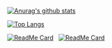 
[![Anurag's github stats](https://github-readme-stats.vercel.app/api?username=shitianshiwa&show_icons=true)](https://github.com/anuraghazra/github-readme-stats)

[![Top Langs](https://github-readme-stats.vercel.app/api/top-langs/?username=shitianshiwa&layout=compact&hide=HTML)](https://github.com/anuraghazra/github-readme-stats)

[![ReadMe Card](https://github-readme-stats.vercel.app/api/pin/?username=shitianshiwa&repo=baidu-tieba-userscript&show_owner=true)](https://github.com/shitianshiwa/baidu-tieba-userscript)
&nbsp;&nbsp;[![ReadMe Card](https://github-readme-stats.vercel.app/api/pin/?username=shitianshiwa&repo=guanjianci&show_owner=true)](https://github.com/shitianshiwa/guanjianci)
<!--
**shitianshiwa/shitianshiwa** is a ✨ _special_ ✨ repository because its `README.md` (this file) appears on your GitHub profile.

### Hi there 👋

Here are some ideas to get you started:

- 🔭 I’m currently working on ...
- 🌱 I’m currently learning ...
- 👯 I’m looking to collaborate on ...
- 🤔 I’m looking for help with ...
- 💬 Ask me about ...
- 📫 How to reach me: ...
- 😄 Pronouns: ...
- ⚡ Fun fact: ...
-->
